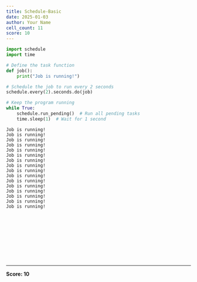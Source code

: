 ```yaml
---
title: Schedule-Basic
date: 2025-01-03
author: Your Name
cell_count: 11
score: 10
---
```


```python
import schedule
import time

# Define the task function
def job():
    print("Job is running!")

# Schedule the job to run every 2 seconds
schedule.every(2).seconds.do(job)

# Keep the program running
while True:
    schedule.run_pending()  # Run all pending tasks
    time.sleep(1)  # Wait for 1 second

```

    Job is running!
    Job is running!
    Job is running!
    Job is running!
    Job is running!
    Job is running!
    Job is running!
    Job is running!
    Job is running!
    Job is running!
    Job is running!
    Job is running!
    Job is running!
    Job is running!
    Job is running!
    Job is running!



```python

```


```python

```


```python

```


```python

```


```python

```


```python

```


```python

```


```python

```


```python

```


```python

```


---
**Score: 10**
